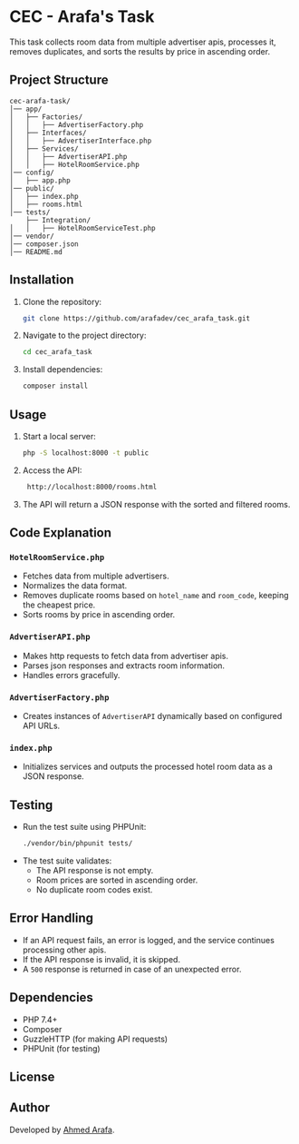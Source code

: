 # CEC - Arafa's Task

This task collects room data from multiple advertiser apis, processes it, removes duplicates, and sorts the results by price in ascending order.

## Project Structure    

```
cec-arafa-task/
│── app/
│   ├── Factories/
│   │   ├── AdvertiserFactory.php
│   ├── Interfaces/
│   │   ├── AdvertiserInterface.php
│   ├── Services/
│   │   ├── AdvertiserAPI.php
│   │   ├── HotelRoomService.php
│── config/
│   ├── app.php
│── public/
│   ├── index.php
│   ├── rooms.html
│── tests/
    ├── Integration/
│   │   ├── HotelRoomServiceTest.php
│── vendor/
│── composer.json
│── README.md
```

## Installation

1. Clone the repository:
   ```sh
   git clone https://github.com/arafadev/cec_arafa_task.git
   ```
2. Navigate to the project directory:
   ```sh
   cd cec_arafa_task
   ```
3. Install dependencies:
   ```sh
   composer install
   ```

## Usage

1. Start a local server:
   ```sh
   php -S localhost:8000 -t public
   ```
2. Access the API:
   ```sh
    http://localhost:8000/rooms.html
   ```
3. The API will return a JSON response with the sorted and filtered rooms.

## Code Explanation

### `HotelRoomService.php`
- Fetches data from multiple advertisers.
- Normalizes the data format.
- Removes duplicate rooms based on `hotel_name` and `room_code`, keeping the cheapest price.
- Sorts rooms by price in ascending order.

### `AdvertiserAPI.php`
- Makes http requests to fetch data from advertiser apis.
- Parses json responses and extracts room information.
- Handles errors gracefully.

### `AdvertiserFactory.php`
- Creates instances of `AdvertiserAPI` dynamically based on configured API URLs.

### `index.php`
- Initializes services and outputs the processed hotel room data as a JSON response.

## Testing

- Run the test suite using PHPUnit:
  ```sh
  ./vendor/bin/phpunit tests/
  ```
- The test suite validates:
  - The API response is not empty.
  - Room prices are sorted in ascending order.
  - No duplicate room codes exist.

## Error Handling

- If an API request fails, an error is logged, and the service continues processing other apis.
- If the API response is invalid, it is skipped.
- A `500` response is returned in case of an unexpected error.

## Dependencies

- PHP 7.4+
- Composer
- GuzzleHTTP (for making API requests)
- PHPUnit (for testing)

## License



## Author

Developed by [Ahmed Arafa](https://github.com/arafadev).


